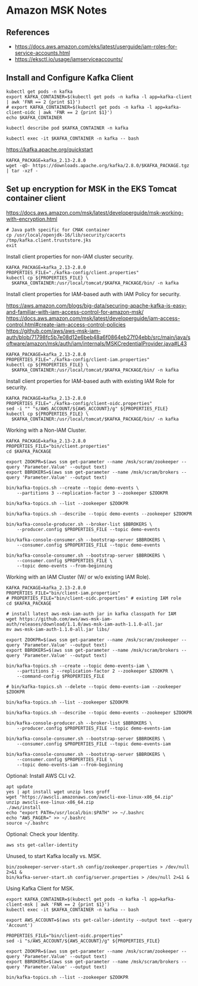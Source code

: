 # Amazon MSK Notes

## References

- <https://docs.aws.amazon.com/eks/latest/userguide/iam-roles-for-service-accounts.html>
- <https://eksctl.io/usage/iamserviceaccounts/>

## Install and Configure Kafka Client

```shell
kubectl get pods -n kafka
export KAFKA_CONTAINER=$(kubectl get pods -n kafka -l app=kafka-client | awk 'FNR == 2 {print $1}')
# export KAFKA_CONTAINER=$(kubectl get pods -n kafka -l app=kafka-client-oidc | awk 'FNR == 2 {print $1}')
echo $KAFKA_CONTAINER

kubectl describe pod $KAFKA_CONTAINER -n kafka

kubectl exec -it $KAFKA_CONTAINER -n kafka -- bash
```

<https://kafka.apache.org/quickstart>

```shell
KAFKA_PACKAGE=kafka_2.13-2.8.0
wget -qO- https://downloads.apache.org/kafka/2.8.0/$KAFKA_PACKAGE.tgz | tar -xzf -
```

## Set up encryption for MSK in the EKS Tomcat container client

<https://docs.aws.amazon.com/msk/latest/developerguide/msk-working-with-encryption.html>

```shell
# Java path specific for CMAK container
cp /usr/local/openjdk-16/lib/security/cacerts /tmp/kafka.client.truststore.jks
exit
```
Install client properties for non-IAM cluster security.

```shell
KAFKA_PACKAGE=kafka_2.13-2.8.0
PROPERTIES_FILE="./kafka-config/client.properties"
kubectl cp ${PROPERTIES_FILE} \
  $KAFKA_CONTAINER:/usr/local/tomcat/$KAFKA_PACKAGE/bin/ -n kafka
```

Install client properties for IAM-based auth with IAM Policy for security.

<https://aws.amazon.com/blogs/big-data/securing-apache-kafka-is-easy-and-familiar-with-iam-access-control-for-amazon-msk/>
<https://docs.aws.amazon.com/msk/latest/developerguide/iam-access-control.html#create-iam-access-control-policies>
<https://github.com/aws/aws-msk-iam-auth/blob/71798fc5b7e08d12e6beb48a6f0864eb27f04ebb/src/main/java/software/amazon/msk/auth/iam/internals/MSKCredentialProvider.java#L43>

```shell
KAFKA_PACKAGE=kafka_2.13-2.8.0
PROPERTIES_FILE="./kafka-config/client-iam.properties"
kubectl cp ${PROPERTIES_FILE} \
  $KAFKA_CONTAINER:/usr/local/tomcat/$KAFKA_PACKAGE/bin/ -n kafka
```

Install client properties for IAM-based auth with existing IAM Role for security.

```shell
KAFKA_PACKAGE=kafka_2.13-2.8.0
PROPERTIES_FILE="./kafka-config/client-oidc.properties"
sed -i "" "s/AWS_ACCOUNT/${AWS_ACCOUNT}/g" ${PROPERTIES_FILE}
kubectl cp ${PROPERTIES_FILE} \
  $KAFKA_CONTAINER:/usr/local/tomcat/$KAFKA_PACKAGE/bin/ -n kafka
```

Working with a Non-IAM Cluster.

```shell
KAFKA_PACKAGE=kafka_2.13-2.8.0
PROPERTIES_FILE="bin/client.properties"
cd $KAFKA_PACKAGE

export ZOOKPR=$(aws ssm get-parameter --name /msk/scram/zookeeper --query 'Parameter.Value' --output text)
export BBROKERS=$(aws ssm get-parameter --name /msk/scram/brokers --query 'Parameter.Value' --output text)

bin/kafka-topics.sh --create --topic demo-events \
    --partitions 3 --replication-factor 3 --zookeeper $ZOOKPR

bin/kafka-topics.sh --list --zookeeper $ZOOKPR

bin/kafka-topics.sh --describe --topic demo-events --zookeeper $ZOOKPR

bin/kafka-console-producer.sh --broker-list $BBROKERS \
    --producer.config $PROPERTIES_FILE --topic demo-events

bin/kafka-console-consumer.sh --bootstrap-server $BBROKERS \
    --consumer.config $PROPERTIES_FILE --topic demo-events

bin/kafka-console-consumer.sh --bootstrap-server $BBROKERS \
    --consumer.config $PROPERTIES_FILE \
    --topic demo-events --from-beginning
```

Working with an IAM Cluster (W/ or w/o existing IAM Role).

```shell
KAFKA_PACKAGE=kafka_2.13-2.8.0
PROPERTIES_FILE="bin/client-iam.properties"
# PROPERTIES_FILE="bin/client-oidc.properties" # existing IAM role
cd $KAFKA_PACKAGE

# install latest aws-msk-iam-auth jar in kafka classpath for IAM
wget https://github.com/aws/aws-msk-iam-auth/releases/download/1.1.0/aws-msk-iam-auth-1.1.0-all.jar
mv aws-msk-iam-auth-1.1.0-all.jar libs/

export ZOOKPR=$(aws ssm get-parameter --name /msk/scram/zookeeper --query 'Parameter.Value' --output text)
export BBROKERS=$(aws ssm get-parameter --name /msk/scram/brokers --query 'Parameter.Value' --output text)

bin/kafka-topics.sh --create --topic demo-events-iam \
    --partitions 2 --replication-factor 2 --zookeeper $ZOOKPR \
    --command-config $PROPERTIES_FILE

# bin/kafka-topics.sh --delete --topic demo-events-iam --zookeeper $ZOOKPR

bin/kafka-topics.sh --list --zookeeper $ZOOKPR

bin/kafka-topics.sh --describe --topic demo-events --zookeeper $ZOOKPR

bin/kafka-console-producer.sh --broker-list $BBROKERS \
    --producer.config $PROPERTIES_FILE --topic demo-events-iam

bin/kafka-console-consumer.sh --bootstrap-server $BBROKERS \
    --consumer.config $PROPERTIES_FILE --topic demo-events-iam

bin/kafka-console-consumer.sh --bootstrap-server $BBROKERS \
    --consumer.config $PROPERTIES_FILE \
    --topic demo-events-iam --from-beginning
```

Optional: Install AWS CLI v2.

```shell
apt update
yes | apt install wget unzip less groff
wget "https://awscli.amazonaws.com/awscli-exe-linux-x86_64.zip"
unzip awscli-exe-linux-x86_64.zip
./aws/install
echo "export PATH=/usr/local/bin:$PATH" >> ~/.bashrc
echo "AWS_PAGER=" >> ~/.bashrc
source ~/.bashrc
```

Optional: Check your Identity.

```shell
aws sts get-caller-identity
```

Unused, to start Kafka locally vs. MSK.

```shell
bin/zookeeper-server-start.sh config/zookeeper.properties > /dev/null 2>&1 &
bin/kafka-server-start.sh config/server.properties > /dev/null 2>&1 & 
```


Using Kafka Client for MSK.

```shell
export KAFKA_CONTAINER=$(kubectl get pods -n kafka -l app=kafka-client-msk | awk 'FNR == 2 {print $1}')
kubectl exec -it $KAFKA_CONTAINER -n kafka -- bash

export AWS_ACCOUNT=$(aws sts get-caller-identity --output text --query 'Account')

PROPERTIES_FILE="bin/client-oidc.properties"
sed -i "s/AWS_ACCOUNT/${AWS_ACCOUNT}/g" ${PROPERTIES_FILE}

export ZOOKPR=$(aws ssm get-parameter --name /msk/scram/zookeeper --query 'Parameter.Value' --output text)
export BBROKERS=$(aws ssm get-parameter --name /msk/scram/brokers --query 'Parameter.Value' --output text)

bin/kafka-topics.sh --list --zookeeper $ZOOKPR

```
